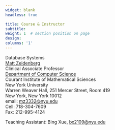 ```yaml
---
widget: blank
headless: true

title: Course & Instructor
subtitle:
weight: 1  # section position on page
design:
columns: '1'
---
```


Database Systems  
[Matt Zeidenberg](https://www.mattzeidenberg.com/)  
Clinical Associate Professor   
[Department of Computer Science](https://cs.nyu.edu/home/index.html)   
Courant Institute of Mathematical Sciences  
New York University  
Warren Weaver Hall,  251 Mercer Street, Room 419   
New York, New York 10012   
email: mz3332@nyu.edu   
Cell: 718-304-7609   
Fax: 212-995-4124   

Teaching Assistant: Bing Xue, bx2109@nyu.edu
